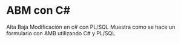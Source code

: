 # ABM con C#
Alta Baja Modificación en c# con PL/SQL 
Muestra como se hace un  formulario con  AMB  utilizando C# y PL/SQL

